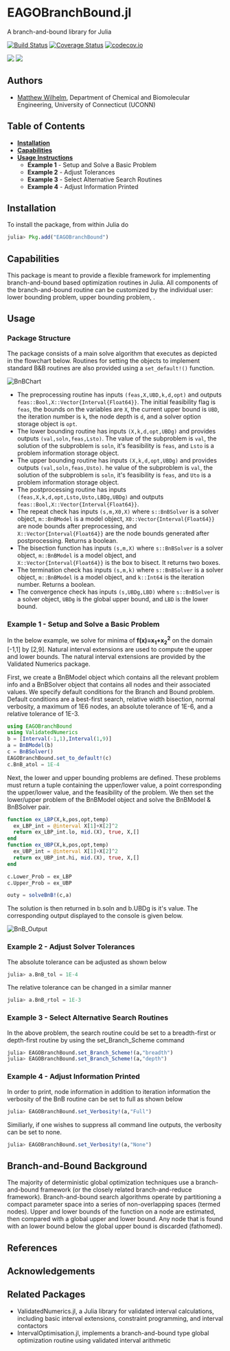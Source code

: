 # EAGOBranchBound.jl
A branch-and-bound library for Julia

[![Build Status](https://travis-ci.org/MatthewStuber/EAGOBranchBound.jl.svg?branch=master)](https://travis-ci.org/MatthewStuber/EAGOBranchBound.jl)
[![Coverage Status](https://coveralls.io/repos/github/MatthewStuber/EAGOBranchBound.jl/badge.svg?branch=master)](https://coveralls.io/github/MatthewStuber/EAGOBranchBound.jl?branch=master)
[![codecov.io](http://codecov.io/github/MatthewStuber/EAGOBranchBound.jl/coverage.svg?branch=master)](http://codecov.io/github/MatthewStuber/EAGOBranchBound.jl?branch=master)

[![](https://img.shields.io/badge/docs-stable-blue.svg)](https://MatthewStuber.github.io/EAGO.jl/stable)
[![](https://img.shields.io/badge/docs-latest-blue.svg)](https://MatthewStuber.github.io/EAGO.jl/latest)

## Authors
- [Matthew Wilhelm](httppsor.uconn.eduour-team), Department of Chemical and Biomolecular Engineering,  University of Connecticut (UCONN)

## Table of Contents
- [**Installation**](#installation)
- [**Capabilities**](#capabilities)
- [**Usage Instructions**](#usage)
  - **Example 1** - Setup and Solve a Basic Problem
  - **Example 2** - Adjust Tolerances
  - **Example 3** - Select Alternative Search Routines
  - **Example 4** - Adjust Information Printed

## Installation
To install the package, from within Julia do

```julia
julia> Pkg.add("EAGOBranchBound")
```

## Capabilities
This package is meant to provide a flexible framework for implementing branch-and-bound based optimization routines in Julia. All components of the branch-and-bound routine can be customized by the individual user: lower bounding problem, upper bounding problem, .
## Usage

### Package Structure
The package consists of a main solve algorithm that executes as depicted in the flowchart below. Routines for setting the objects to implement standard B&B routines are also provided using a `set_default!()` function.

![BnBChart](https://github.com/MatthewStuber/EAGOBranchBound.jl/blob/master/docs/BnBChart1.jpg)

- The preprocessing routine has inputs `(feas,X,UBD,k,d,opt)` and outputs `feas::Bool,X::Vector{Interval{Float64}}`. The initial feasibility flag is `feas`, the bounds on the variables are `X`, the current upper bound is `UBD`, the iteration number is `k`, the node depth is `d`, and a solver option storage object is `opt`.
- The lower bounding routine has inputs `(X,k,d,opt,UBDg)` and provides outputs `(val,soln,feas,Lsto)`. The value of the subproblem is `val`, the solution of the subproblem is `soln`, it's feasibility is `feas`, and `Lsto` is a problem information storage object.
- The upper bounding routine has inputs `(X,k,d,opt,UBDg)` and provides outputs `(val,soln,feas,Usto)`. he value of the subproblem is `val`, the solution of the subproblem is `soln`, it's feasibility is `feas`, and `Uto` is a problem information storage object.
- The postprocessing routine has inputs `(feas,X,k,d,opt,Lsto,Usto,LBDg,UBDg)` and outputs `feas::Bool,X::Vector{Interval{Float64}}`.
- The repeat check has inputs `(s,m,X0,X)` where `s::BnBSolver` is a solver object, `m::BnBModel` is a model object, `X0::Vector{Interval{Float64}}` are node bounds after preprocessing, and `X::Vector{Interval{Float64}}` are the node bounds generated after postprocessing. Returns a boolean.
- The bisection function has inputs `(s,m,X)` where `s::BnBSolver` is a solver object, `m::BnBModel` is a model object, and `X::Vector{Interval{Float64}}` is the box to bisect. It returns two boxes.
- The termination check has inputs `(s,m,k)` where `s::BnBSolver` is a solver object, `m::BnBModel` is a model object, and `k::Int64` is the iteration number. Returns a boolean.
- The convergence check has inputs `(s,UBDg,LBD)` where `s::BnBSolver` is a solver object, `UBDg` is the global upper bound, and `LBD` is the lower bound.

### Example 1 - Setup and Solve a Basic Problem
In the below example, we solve for minima of **f(x)=x<sub>1</sub>+x<sub>2</sub><sup>2</sup>** on the domain [-1,1] by [2,9]. Natural interval extensions are used to compute the upper and lower bounds. The natural interval extensions are provided by the Validated Numerics package.

First, we create a BnBModel object which contains all the relevant problem info and a BnBSolver object that contains all nodes and their associated values. We specify default conditions for the Branch and Bound problem. Default conditions are a best-first search, relative width bisection, normal verbosity, a maximum of 1E6 nodes, an absolute tolerance of 1E-6, and a relative tolerance of 1E-3.
```julia
using EAGOBranchBound
using ValidatedNumerics
b = [Interval(-1,1),Interval(1,9)]
a = BnBModel(b)
c = BnBSolver()
EAGOBranchBound.set_to_default!(c)
c.BnB_atol = 1E-4
```
Next, the lower and upper bounding problems are defined. These problems must return a tuple containing the upper/lower value, a point corresponding the upper/lower value, and the feasibility of the problem. We then set the lower/upper problem of the BnBModel object and solve the BnBModel & BnBSolver pair.
```julia
function ex_LBP(X,k,pos,opt,temp)
  ex_LBP_int = @interval X[1]+X[2]^2
  return ex_LBP_int.lo, mid.(X), true, X,[]
end
function ex_UBP(X,k,pos,opt,temp)
  ex_UBP_int = @interval X[1]+X[2]^2
  return ex_UBP_int.hi, mid.(X), true, X,[]
end

c.Lower_Prob = ex_LBP
c.Upper_Prob = ex_UBP

outy = solveBnB!(c,a)
```
The solution is then returned in b.soln and b.UBDg is it's value. The corresponding output displayed to the console is given below.

![BnB_Output](https://github.com/mewilhel/Julia_BnB/blob/master/Documentation/src/BnB_Output.png)

### Example 2 - Adjust Solver Tolerances
The absolute tolerance can be adjusted as shown below
```julia
julia> a.BnB_tol = 1E-4
```
The relative tolerance can be changed in a similar manner
```julia
julia> a.BnB_rtol = 1E-3
```
### Example 3 - Select Alternative Search Routines
In the above problem, the search routine could be set to a breadth-first or depth-first routine by using the set_Branch_Scheme command
```julia
julia> EAGOBranchBound.set_Branch_Scheme!(a,"breadth")
julia> EAGOBranchBound.set_Branch_Scheme!(a,"depth")
```
### Example 4 - Adjust Information Printed
In order to print, node information in addition to iteration information the verbosity of the BnB routine can be set to full as shown below
```julia
julia> EAGOBranchBound.set_Verbosity!(a,"Full")
```
Similiarly, if one wishes to suppress all command line outputs, the verbosity can be set to none.
```julia
julia> EAGOBranchBound.set_Verbosity!(a,"None")
```

## Branch-and-Bound Background
The majority of deterministic global optimization techniques use a branch-and-bound framework (or the closely related branch-and-reduce framework). Branch-and-bound search algorithms operate by partitioning a compact parameter space into a series of non-overlapping spaces (termed nodes). Upper and lower bounds of the function on a node are estimated, then compared with a global upper and lower bound. Any node that is found with an lower bound below the global upper bound is discarded (fathomed).

## References

## Acknowledgements

## Related Packages
- ValidatedNumerics.jl, a Julia library for validated interval calculations, including basic interval extensions, constraint programming, and interval contactors
- IntervalOptimisation.jl, implements a branch-and-bound type global optimization routine using validated interval arithmetic

